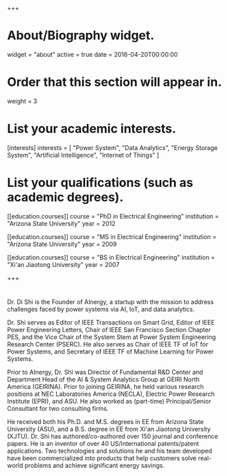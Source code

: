 +++
# About/Biography widget.
widget = "about"
active = true
date = 2016-04-20T00:00:00

# Order that this section will appear in.
weight = 3

# List your academic interests.
[interests]
  interests = [
    "Power System",
    "Data Analytics",
    "Energy Storage System",
    "Artificial Intelligence",
    "Internet of Things"
  ]

# List your qualifications (such as academic degrees).
[[education.courses]]
  course = "PhD in Electrical Engineering"
  institution = "Arizona State University"
  year = 2012

[[education.courses]]
  course = "MS in Electrical Engineering"
  institution = "Arizona State University"
  year = 2009

[[education.courses]]
  course = "BS in Electrical Engineering"
  institution = "Xi'an Jiaotong University"
  year = 2007
 
+++

# 
Dr. Di Shi is the Founder of AInergy, a startup with the mission to address challenges faced by power systems via AI, IoT, and data analytics.

Dr. Shi serves as Editor of IEEE Transactions on Smart Grid, Editor of IEEE Power Engineering Letters, Chair of IEEE San Francisco Section Chapter PES, and the Vice Chair of the System Stem at Power System Engineering Research Center (PSERC). He also serves as Chair of IEEE TF of IoT for Power Systems, and Secretary of IEEE TF of Machine Learning for Power Systems.

Prior to AInergy, Dr. Shi was Director of Fundamental R&D Center and Department Head of the AI & System Analytics Group at GEIRI North America (GEIRINA). Prior to joining GEIRINA, he held various research positions at NEC Laboratories America (NECLA), Electric Power Research Institute (EPRI), and ASU. He also worked as (part-time) Principal/Senior Consultant for two consulting firms. 

He received both his Ph.D. and M.S. degrees in EE from Arizona State University (ASU), and a B.S. degree in EE from Xi'an Jiaotong University (XJTU). Dr. Shi has authored/co-authored over 150 journal and conference papers. He is an inventor of over 40 US/International patents/patent applications. Two technologies and solutions he and his team developed have been commercialized into products that help customers solve real-world problems and achieve significant energy savings. 
